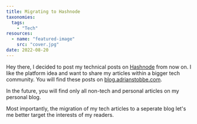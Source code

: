 ```yaml
---
title: Migrating to Hashnode
taxonomies:
  tags:
    - "Tech"
resources:
  - name: "featured-image"
    src: "cover.jpg"
date: 2022-08-20
---
```


Hey there,
I decided to post my technical posts on [Hashnode](https://hashnode.com/) from now on. I like the platform idea and want to share my articles within a bigger tech community. You will find these posts on [blog.adrianstobbe.com](https://blog.adrianstobbe.com/).

In the future, you will find only all non-tech and personal articles on my personal blog.

Most importantly, the migration of my tech articles to a seperate blog let's me better target the interests of my readers.
